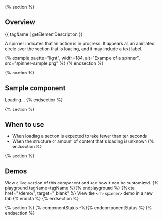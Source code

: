 {% section %}
## Overview
{{ tagName | getElementDescription }}

A spinner indicates that an action is in progress. It appears as an animated circle over the section that is loading, and it may include a text label.

{% example palette="light",
           width=184,
           alt="Example of a spinner",
           src="spinner-sample.png" %}
{% endsection %}

{% section %}
## Sample component
<rh-spinner>Loading...</rh-spinner>
{% endsection %}

{% section %}
  ## When to use
  - When loading a section is expected to take fewer than ten seconds
  - When the structure or amount of content that's loading is unknown
{% endsection %}

{% section %}
  ## Demos
  View a live version of this component and see how it can be customized.
  {% playground tagName=tagName %}{% endplayground %}
  {% cta href="./demo/", target="_blank" %}
    View the `<rh-spinner>` demo in a new tab
  {% endcta %}
{% endsection %}

{% section %}
{% componentStatus -%}{% endcomponentStatus %}
{% endsection %}